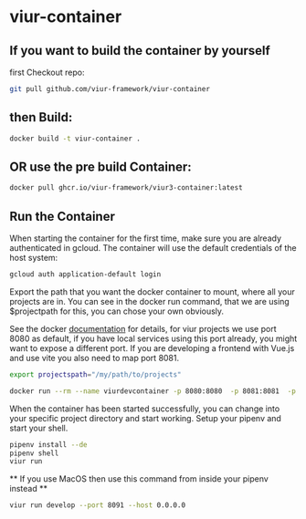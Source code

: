 # viur-container

## If you want to build the container by yourself

first Checkout repo:
```sh
git pull github.com/viur-framework/viur-container
```

## then Build:
```sh
docker build -t viur-container .
```

## OR use the pre build Container:
```sh
docker pull ghcr.io/viur-framework/viur3-container:latest
```
## Run the Container
When starting the container for the first time, make sure you are already authenticated in gcloud. The container will use the default credentials of the host system: 
```sh
gcloud auth application-default login
```
Export the path that you want the docker container to mount, where all your projects are in. You can see in the docker run command, that we are using $projectpath for this, you can chose your own obviously.

See the docker [documentation](https://docs.docker.com/config/containers/container-networking/) for details, for viur projects we use port 8080 as default, if you have local services using this port already, you might want to expose a different port. If you are developing a frontend with Vue.js and use vite you also need to map port 8081.

```sh
export projectspath="/my/path/to/projects"

docker run --rm --name viurdevcontainer -p 8080:8080  -p 8081:8081  -p 8090:8090 -p 8091:8091 -p 8092:8092 -p 27017:27017 -p 27018:27018 -v $projectspath:/projects -v $HOME/.config/gcloud:/root/.config/gcloud -ti viur-container:latest
```
When the container has been started successfully, you can change into your specific project directory and start working.
Setup your pipenv and start your shell.
```sh
pipenv install --de
pipenv shell
viur run
```

** If you use MacOS then use this command from inside your pipenv instead **
```sh
viur run develop --port 8091 --host 0.0.0.0
```
